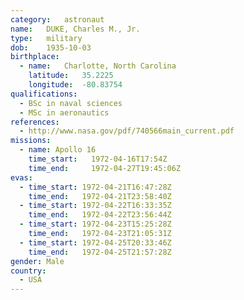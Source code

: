 ```yaml
---
category:	astronaut
name:	DUKE, Charles M., Jr.
type:	military
dob:	1935-10-03
birthplace:
  - name:	Charlotte, North Carolina
    latitude:	35.2225
    longitude:	-80.83754
qualifications:
  - BSc in naval sciences
  - MSc in aeronautics
references:
  - http://www.nasa.gov/pdf/740566main_current.pdf
missions:
  - name: Apollo 16
    time_start:   1972-04-16T17:54Z
    time_end:     1972-04-27T19:45:06Z
evas:
  - time_start: 1972-04-21T16:47:28Z
    time_end:   1972-04-21T23:58:40Z
  - time_start: 1972-04-22T16:33:35Z
    time_end:   1972-04-22T23:56:44Z
  - time_start: 1972-04-23T15:25:28Z
    time_end:   1972-04-23T21:05:31Z
  - time_start: 1972-04-25T20:33:46Z
    time_end:   1972-04-25T21:57:28Z
gender:	Male
country:
  - USA
---
```


